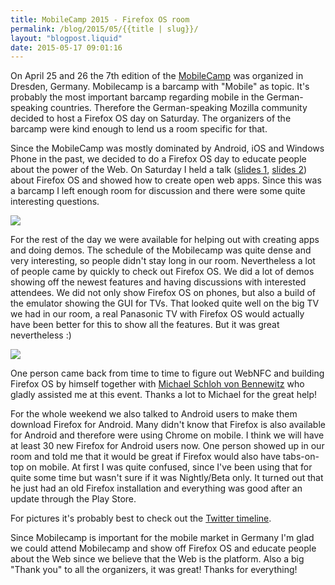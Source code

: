 ```yaml
---
title: MobileCamp 2015 - Firefox OS room
permalink: /blog/2015/05/{{title | slug}}/
layout: "blogpost.liquid"
date: 2015-05-17 09:01:16
---
```


On April 25 and 26 the 7th edition of the [MobileCamp](http://www.mobilecamp.de) was organized in Dresden, Germany. Mobilecamp is a barcamp with "Mobile" as topic. It's probably the most important barcamp regarding mobile in the German-speaking countries. Therefore the German-speaking Mozilla community decided to host a Firefox OS day on Saturday. The organizers of the barcamp were kind enough to lend us a room specific for that.

Since the MobileCamp was mostly dominated by Android, iOS and Windows Phone in the past, we decided to do a Firefox OS day to educate people about the power of the Web. On Saturday I held a talk ([slides 1](https://mkohler.dev/presentations/mozilla-mobilecamp-dresden-2015/index.html), [slides 2](https://mkohler.dev/presentations/mozilla-mobilecamp-dresden-2015-hacking/index.html)) about Firefox OS and showed how to create open web apps. Since this was a barcamp I left enough room for discussion and there were some quite interesting questions.

![](http://michaelkohler.info/mozilla/mobilecamp_2015_talk.jpg)

For the rest of the day we were available for helping out with creating apps and doing demos. The schedule of the Mobilecamp was quite dense and very interesting, so people didn't stay long in our room. Nevertheless a lot of people came by quickly to check out Firefox OS. We did a lot of demos showing off the newest features and having discussions with interested attendees. We did not only show Firefox OS on phones, but also a build of the emulator showing the GUI for TVs. That looked quite well on the big TV we had in our room, a real Panasonic TV with Firefox OS would actually have been better for this to show all the features. But it was great nevertheless :)

![](http://michaelkohler.info/mozilla/mobilecamp_2015_tv.jpg)

One person came back from time to time to figure out WebNFC and building Firefox OS by himself together with [Michael Schloh von Bennewitz](https://mozillians.org/en-US/u/michaesc/) who gladly assisted me at this event. Thanks a lot to Michael for the great help!

For the whole weekend we also talked to Android users to make them download Firefox for Android. Many didn't know that Firefox is also available for Android and therefore were using Chrome on mobile. I think we will have at least 30 new Firefox for Android users now. One person showed up in our room and told me that it would be great if Firefox would also have tabs-on-top on mobile. At first I was quite confused, since I've been using that for quite some time but wasn't sure if it was Nightly/Beta only. It turned out that he just had an old Firefox installation and everything was good after an update through the Play Store.

For pictures it's probably best to check out the [Twitter timeline](https://twitter.com/hashtag/mcdd15?src=hash).

Since Mobilecamp is important for the mobile market in Germany I'm glad we could attend Mobilecamp and show off Firefox OS and educate people about the Web since we believe that the Web is the platform. Also a big "Thank you" to all the organizers, it was great! Thanks for everything!
